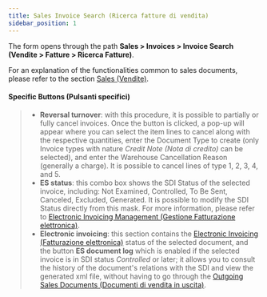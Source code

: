 ```yaml
---
title: Sales Invoice Search (Ricerca fatture di vendita)
sidebar_position: 1
---
```


The form opens through the path **Sales > Invoices > Invoice Search (Vendite > Fatture > Ricerca Fatture)**.     

For an explanation of the functionalities common to sales documents, please refer to the section [Sales (Vendite)](/docs/sales/sales-intro).

#### Specific Buttons (Pulsanti specifici)

> - **Reversal turnover**: with this procedure, it is possible to partially or fully cancel invoices. Once the button is clicked, a pop-up will appear where you can select the item lines to cancel along with the respective quantities, enter the Document Type to create (only Invoice types with nature *Credit Note (Nota di credito)* can be selected), and enter the Warehouse Cancellation Reason (generally a charge). It is possible to cancel lines of type 1, 2, 3, 4, and 5.   
> - **ES status**: this combo box shows the SDI Status of the selected invoice, including: Not Examined, Controlled, To Be Sent, Canceled, Excluded, Generated. It is possible to modify the SDI Status directly from this mask. For more information, please refer to [Electronic Invoicing Management (Gestione Fatturazione elettronica)](/docs/finance-area/e-invoice/create-electronic-invoice).          
> - **Electronic invoicing**: this section contains the [Electronic Invoicing (Fatturazione elettronica)](/docs/sales/sales-invoices/invoicing/sales-invoice) status of the selected document, and the button **ES document log** which is enabled if the selected invoice is in SDI status *Controlled* or later; it allows you to consult the history of the document's relations with the SDI and view the generated xml file, without having to go through the [Outgoing Sales Documents (Documenti di vendita in uscita)](/docs/finance-area/sdi-documents/outgoing-sales-documents).